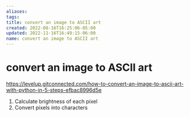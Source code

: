 ```yaml
---
aliases: 
tags: 
title: convert an image to ASCII art
created: 2022-08-16T16:25:06-05:00
updated: 2022-11-16T16:49:15-06:00
name: convert an image to ASCII art
---
```

# convert an image to ASCII art

https://levelup.gitconnected.com/how-to-convert-an-image-to-ascii-art-with-python-in-5-steps-efbac8996d5e

1. Calculate brightness of each pixel
2. Convert pixels into characters